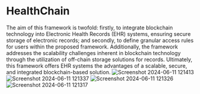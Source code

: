 # HealthChain



The aim of this framework is twofold: firstly, to integrate blockchain technology into Electronic Health Records (EHR) systems, ensuring secure storage of electronic records; and secondly, to define granular access rules for users within the proposed framework. Additionally, the framework addresses the scalability challenges inherent in blockchain technology through the utilization of off-chain storage solutions for records. Ultimately, this framework offers EHR systems the advantages of a scalable, secure, and integrated blockchain-based solution.
![Screenshot 2024-06-11 121413](https://github.com/Tarunkumaryandra/HealthChain/assets/117550634/c8e4c621-2317-4dd5-9804-54df71b2c8b9)
![Screenshot 2024-06-11 121337](https://github.com/Tarunkumaryandra/HealthChain/assets/117550634/153d93b4-616f-4924-8f89-1a89a1b63b0b)
![Screenshot 2024-06-11 121326](https://github.com/Tarunkumaryandra/HealthChain/assets/117550634/b8e26c0b-86e9-4196-ad53-721a68b66d7d)
![Screenshot 2024-06-11 121317](https://github.com/Tarunkumaryandra/HealthChain/assets/117550634/cda8413e-3a3a-4c04-ab8c-6bb422a891bb)

